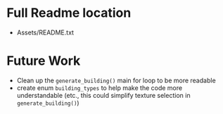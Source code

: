 # Full Readme location
* Assets/README.txt
# Future Work
* Clean up the `generate_building()` main for loop to be more readable
* create enum `building_types` to help make the code more understandable (etc., this could simplify texture selection in `generate_building()`)
